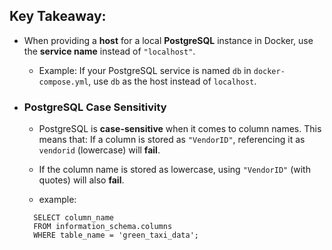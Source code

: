 ## Key Takeaway:  
- When providing a **host** for a local **PostgreSQL** instance in Docker, use the **service name** instead of `"localhost"`.  
  - Example: If your PostgreSQL service is named `db` in `docker-compose.yml`, use `db` as the host instead of `localhost`.  


- ### PostgreSQL Case Sensitivity
  - PostgreSQL is **case-sensitive** when it comes to column names. This means that:
 If a column is stored as `"VendorID"`, referencing it as `vendorid` (lowercase) will **fail**.

  - If the column name is stored as lowercase, using `"VendorID"` (with quotes) will also **fail**.
  - example:
  ``` 
    SELECT column_name 
    FROM information_schema.columns 
    WHERE table_name = 'green_taxi_data';
